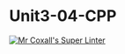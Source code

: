 # Unit3-04-CPP
[![Mr Coxall's Super Linter](https://github.com/ICS3U-Programming-Kent-Gatera/Unit3-04-CPP/workflows/Mr%20Coxall's%20Super%20Linter/badge.svg)](https://github.com/ICS3U-Programming-Kent-Gatera/Unit3-04-CPP/actions/)
